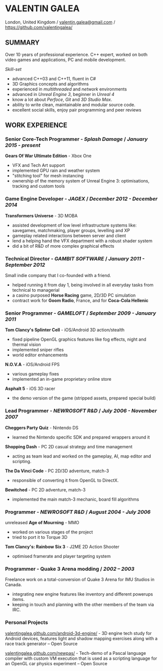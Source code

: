 # VALENTIN GALEA

London, United Kingdom / valentin.galea@gmail.com / https://github.com/valentingalea/

## SUMMARY

Over 10 years of professional experience. C++ expert, worked on both video games and applications, PC and mobile development. 

*Skill-set*
+ advanced C++03 and C++11, fluent in C#
+ 3D Graphics concepts and algorithms
+ experienced in _multithreaded_ and _network_ environments
+ advanced in _Unreal Engine 3_, beginner in _Unreal 4_
+ know a lot about _Perfoce_, _Git_ and _3D Studio Max_.
+ ability to write clean, maintainable and modular source code.
+ excellent social skills, enjoy pair programming and peer reviews

## WORK EXPERIENCE

### Senior Core-Tech Programmer - *Splash Damage* / *January 2015 - present*
__Gears Of War Ultimate Edition__ - Xbox One
+ VFX and Tech Art support
+ implemented GPU rain and weather system
+ "stitching tool" for mesh instancing
+ ownership of the memory system of Unreal Engine 3: optimisations, tracking and custom tools

### Game Engine Developer - *JAGEX* / *December 2012 - December 2014*
__Transformers Universe__ - 3D MOBA
+ assisted development of low level infrastructure systems like: savegames, matchmaking, player groups, levelling and XP
+ gameplay related interactions between server and client
+ lend a helping hand the VFX department with a robust shader system
+ did a bit of R&D of more complex graphical effects
  
### Technical Director - *GAMBIT SOFTWARE* / *January 2011 - September 2012*
Small indie company that I co-founded with a friend.
+ helped running it from day 1, being involved in all everyday tasks from technical to managerial
+ a casino purposed __Horse Racing__ game, 2D/3D PC simulation
+ contract work for __Goom Radio__, France, and for __Coca-Cola Hellenic__

### Senior Programmer - *GAMELOFT* / *September 2009 - January 2011*
__Tom Clancy's Splinter Cell__ - iOS/Android 3D action/stealth
+ fixed pipeline OpenGL graphics features like fog effects, night and thermal vision
+ implemented sniper rifles
+ world editor enhancements

__N.O.V.A__ - iOS/Android FPS
+ various gameplay fixes
+ implemented an in-game proprietary online store

__Asphalt 5__ - iOS 3D racer
+ the demo version of the game (stripped assets, prepared special build)

### Lead Programmer - *NEWROSOFT R&D* / *July 2006 - November 2007*
__Cheggers Party Quiz__ - Nintendo DS
+ learned the Nintendo specific SDK and prepared wrappers around it

__Shopping Dash__ - PC 2D casual strategy and time management
+ acting as team lead and worked on the gameplay, AI, map editor and scripting.

__The Da Vinci Code__ - PC 2D/3D adventure, match-3
+ responsible of converting it from OpenGL to DirectX.

__Bewitched__ - PC 2D adventure, match-3
+ implemented the main match-3 mechanic, board fill algorithms

### Programmer - *NEWROSOFT R&D* / *August 2004 - July 2006*
unreleased __Age of Mourning__ - MMO
+ worked on various stages of the project
+ tried to port it to Torque 3D

__Tom Clancy's: Rainbow Six 3__ - J2ME 2D Action Shooter
+ optimised framerate and player targeting system

### Programmer - Quake 3 Arena modding / *2002 – 2003*

Freelance work on a total-conversion of Quake 3 Arena for IMU Studios in Canada.
+ integrating new engine features like inventory and different powerups items.
+ keeping in touch and planning with the other members of the team via IRC.

### Personal Projects

[valentingalea.github.com/android-3d-engine/](http://valentingalea.github.io/android-3d-engine/) - 3D engine tech study for Android devices, features light and shadow mapping exercises along with a race track generator – Open Source

[valentingalea.github.com/newpas/](http://valentingalea.github.io/newpas/) - Tech-demo of a Pascal language compiler with custom VM execution that is used as a scripting language for an OpenGL car physics experiment – Open Source